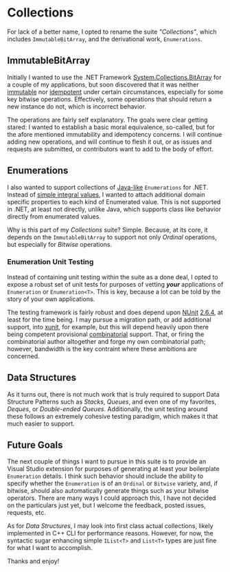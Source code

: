 # Collections

For lack of a better name, I opted to rename the suite *"Collections"*, which includes ``ImmutableBitArray``, and the derivational work, ``Enumerations``.

## ImmutableBitArray

Initially I wanted to use the .NET Framework [System.Collections.BitArray](http://msdn.microsoft.com/en-us/library/system.collections.bitarray.aspx) for a couple of my applications, but soon discovered that it was neither [immutable](http://en.wikipedia.org/wiki/Immutable_object) nor [idempotent](http://en.wikipedia.org/wiki/Idempotence) under certain circumstances, especially for some key bitwise operations. Effectively, some operations that should return a new instance do not, which is incorrect behavior.

The operations are fairly self explanatory. The goals were clear getting stared: I wanted to establish a basic moral equivalence, so-called, but for the afore mentioned immutability and idempotency concerns. I will continue adding new operations, and will continue to flesh it out, or as issues and requests are submitted, or contributors want to add to the body of effort.

## Enumerations

I also wanted to support collections of [Java-like](http://docs.oracle.com/javase/7/docs/api/java/lang/Enum.html) ``Enumerations`` for .NET. Instead of [simple integral values](http://docs.microsoft.com/en-us/dotnet/csharp/language-reference/keywords/enum), I wanted to attach additional domain specific properties to each kind of Enumerated value. This is not supported in .NET, at least not directly, unlike Java, which supports class like behavior directly from enumerated values.

Why is this part of my *Collections* suite? Simple. Because, at its core, it depends on the ``ImmutableBitArray`` to support not only *Ordinal* operations, but especially for *Bitwise* operations.

### Enumeration Unit Testing

Instead of containing unit testing within the suite as a done deal, I opted to expose a robust set of unit tests for purposes of vetting ***your*** applications of ``Enumeration`` or ``Enumeration<T>``. This is key, because a lot can be told by the story of your own applications.

The testing framework is fairly robust and does depend upon [NUnit](http://nunit.org/) [2.6.4](http://www.nuget.org/packages/NUnit/2.6.4), at least for the time being. I may pursue a migration path, or add additional support, into [xunit](http://xunit.github.io/), for example, but this will depend heavily upon there being competent provisional [combinatorial](http://github.com/AArnott/Xunit.Combinatorial/) support. That, or firing the combinatorial author altogether and forge my own combinatorial path; however, bandwidth is the key contraint where these ambitions are concerned.

## Data Structures

As it turns out, there is not much work that is truly required to support Data Structure Patterns such as *Stacks*, *Queues*, and even one of my favorites, *Deques*, or *Double-ended Queues*. Additionally, the unit testing around these follows an extremely cohesive testing paradigm, which makes it that much easier to support.

## Future Goals

The next couple of things I want to pursue in this suite is to provide an Visual Studio extension for purposes of generating at least your boilerplate ``Enumeration`` details. I think such behavior should include the ability to specify whether the ``Enumeration`` is of an ``Ordinal`` or ``Bitwise`` variety, and, if bitwise, should also automatically generate things such as your bitwise operators. There are many ways I could approach this, I have not decided on the particulars just yet, but I welcome the feedback, posted issues, requests, etc.

As for *Data Structures*, I may look into first class actual collections, likely implemented in C++ CLI for performance reasons. However, for now, the syntactic sugar enhancing simple ``IList<T>`` and ``List<T>`` types are just fine for what I want to accomplish.

Thanks and enjoy!
